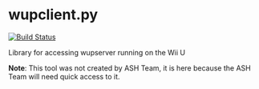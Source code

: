 # wupclient.py
[![Build Status](https://travis-ci.org/ASHTeam/wupclient.py.svg?branch=master)](https://travis-ci.org/ASHTeam/wupclient.py)

Library for accessing wupserver running on the Wii U

**Note**: This tool was not created by ASH Team, it is here because the ASH Team will need quick access to it.
